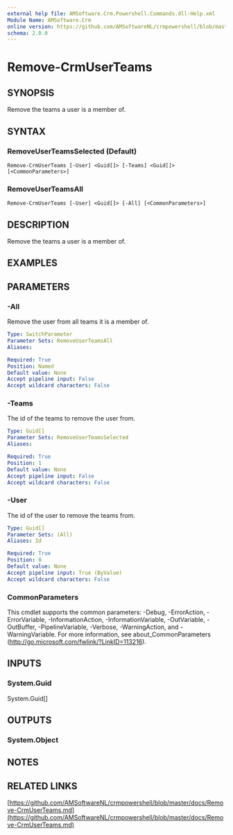 ```yaml
---
external help file: AMSoftware.Crm.Powershell.Commands.dll-Help.xml
Module Name: AMSoftware.Crm
online version: https://github.com/AMSoftwareNL/crmpowershell/blob/master/docs/Remove-CrmUserTeams.md
schema: 2.0.0
---
```


# Remove-CrmUserTeams

## SYNOPSIS
Remove the teams a user is a member of.

## SYNTAX

### RemoveUserTeamsSelected (Default)
```
Remove-CrmUserTeams [-User] <Guid[]> [-Teams] <Guid[]> [<CommonParameters>]
```

### RemoveUserTeamsAll
```
Remove-CrmUserTeams [-User] <Guid[]> [-All] [<CommonParameters>]
```

## DESCRIPTION
Remove the teams a user is a member of.

## EXAMPLES

## PARAMETERS

### -All
Remove the user from all teams it is a member of.

```yaml
Type: SwitchParameter
Parameter Sets: RemoveUserTeamsAll
Aliases:

Required: True
Position: Named
Default value: None
Accept pipeline input: False
Accept wildcard characters: False
```

### -Teams
The id of the teams to remove the user from.

```yaml
Type: Guid[]
Parameter Sets: RemoveUserTeamsSelected
Aliases:

Required: True
Position: 1
Default value: None
Accept pipeline input: False
Accept wildcard characters: False
```

### -User
The id of the user to remove the teams from.

```yaml
Type: Guid[]
Parameter Sets: (All)
Aliases: Id

Required: True
Position: 0
Default value: None
Accept pipeline input: True (ByValue)
Accept wildcard characters: False
```

### CommonParameters
This cmdlet supports the common parameters: -Debug, -ErrorAction, -ErrorVariable, -InformationAction, -InformationVariable, -OutVariable, -OutBuffer, -PipelineVariable, -Verbose, -WarningAction, and -WarningVariable. For more information, see about_CommonParameters (http://go.microsoft.com/fwlink/?LinkID=113216).

## INPUTS

### System.Guid
System.Guid[]

## OUTPUTS

### System.Object
## NOTES

## RELATED LINKS

[https://github.com/AMSoftwareNL/crmpowershell/blob/master/docs/Remove-CrmUserTeams.md](https://github.com/AMSoftwareNL/crmpowershell/blob/master/docs/Remove-CrmUserTeams.md)

